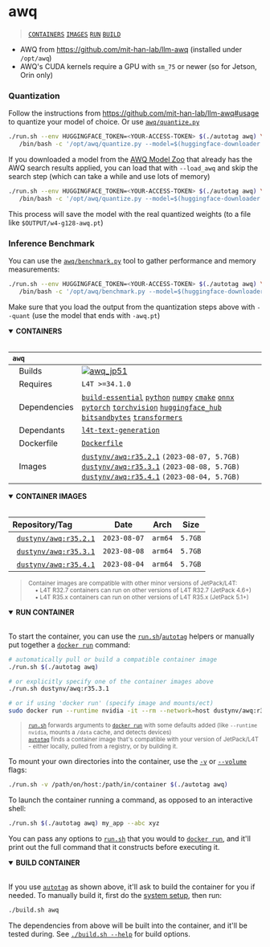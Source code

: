 # awq

> [`CONTAINERS`](#user-content-containers) [`IMAGES`](#user-content-images) [`RUN`](#user-content-run) [`BUILD`](#user-content-build)


* AWQ from https://github.com/mit-han-lab/llm-awq (installed under `/opt/awq`)
* AWQ's CUDA kernels require a GPU with `sm_75` or newer (so for Jetson, Orin only)

### Quantization

Follow the instructions from https://github.com/mit-han-lab/llm-awq#usage to quantize your model of choice.  Or use [`awq/quantize.py`](/packages/llm/awq/quantize.py)

```bash
./run.sh --env HUGGINGFACE_TOKEN=<YOUR-ACCESS-TOKEN> $(./autotag awq) \
   /bin/bash -c '/opt/awq/quantize.py --model=$(huggingface-downloader meta-llama/Llama-2-7b-hf) --output=/data/models/awq/Llama-2-7b'
```

If you downloaded a model from the [AWQ Model Zoo](https://huggingface.co/datasets/mit-han-lab/awq-model-zoo) that already has the AWQ search results applied, you can load that with `--load_awq` and skip the search step (which can take a while and use lots of memory)

```bash
./run.sh --env HUGGINGFACE_TOKEN=<YOUR-ACCESS-TOKEN> $(./autotag awq) \
   /bin/bash -c '/opt/awq/quantize.py --model=$(huggingface-downloader meta-llama/Llama-2-7b-hf) --output=/data/models/awq/Llama-2-7b --load_awq=/data/models/awq/Llama-2-7b/llama-2-7b-w4-g128.pt'
```

This process will save the model with the real quantized weights (to a file like `$OUTPUT/w4-g128-awq.pt`)

### Inference Benchmark

You can use the [`awq/benchmark.py`](/packages/llm/awq/quantize.py) tool to gather performance and memory measurements:

```bash
./run.sh --env HUGGINGFACE_TOKEN=<YOUR-ACCESS-TOKEN> $(./autotag awq) \
   /bin/bash -c '/opt/awq/benchmark.py --model=$(huggingface-downloader meta-llama/Llama-2-7b-hf) --quant=/data/models/awq/Llama-2-7b/w4-g128-awq.pt'
```

Make sure that you load the output from the quantization steps above with `--quant` (use the model that ends with `-awq.pt`)
<details open>
<summary><b><a id="containers">CONTAINERS</a></b></summary>
<br>

| **`awq`** | |
| :-- | :-- |
| &nbsp;&nbsp;&nbsp;Builds | [![`awq_jp51`](https://img.shields.io/github/actions/workflow/status/dusty-nv/jetson-containers/awq_jp51.yml?label=awq:jp51)](https://github.com/dusty-nv/jetson-containers/actions/workflows/awq_jp51.yml) |
| &nbsp;&nbsp;&nbsp;Requires | `L4T >=34.1.0` |
| &nbsp;&nbsp;&nbsp;Dependencies | [`build-essential`](/packages/build-essential) [`python`](/packages/python) [`numpy`](/packages/numpy) [`cmake`](/packages/cmake/cmake_pip) [`onnx`](/packages/onnx) [`pytorch`](/packages/pytorch) [`torchvision`](/packages/pytorch/torchvision) [`huggingface_hub`](/packages/llm/huggingface_hub) [`bitsandbytes`](/packages/llm/bitsandbytes) [`transformers`](/packages/llm/transformers) |
| &nbsp;&nbsp;&nbsp;Dependants | [`l4t-text-generation`](/packages/l4t/l4t-text-generation) |
| &nbsp;&nbsp;&nbsp;Dockerfile | [`Dockerfile`](Dockerfile) |
| &nbsp;&nbsp;&nbsp;Images | [`dustynv/awq:r35.2.1`](https://hub.docker.com/r/dustynv/awq/tags) `(2023-08-07, 5.7GB)`<br>[`dustynv/awq:r35.3.1`](https://hub.docker.com/r/dustynv/awq/tags) `(2023-08-08, 5.7GB)`<br>[`dustynv/awq:r35.4.1`](https://hub.docker.com/r/dustynv/awq/tags) `(2023-08-04, 5.7GB)` |

</details>

<details open>
<summary><b><a id="images">CONTAINER IMAGES</a></b></summary>
<br>

| Repository/Tag | Date | Arch | Size |
| :-- | :--: | :--: | :--: |
| &nbsp;&nbsp;[`dustynv/awq:r35.2.1`](https://hub.docker.com/r/dustynv/awq/tags) | `2023-08-07` | `arm64` | `5.7GB` |
| &nbsp;&nbsp;[`dustynv/awq:r35.3.1`](https://hub.docker.com/r/dustynv/awq/tags) | `2023-08-08` | `arm64` | `5.7GB` |
| &nbsp;&nbsp;[`dustynv/awq:r35.4.1`](https://hub.docker.com/r/dustynv/awq/tags) | `2023-08-04` | `arm64` | `5.7GB` |

> <sub>Container images are compatible with other minor versions of JetPack/L4T:</sub><br>
> <sub>&nbsp;&nbsp;&nbsp;&nbsp;• L4T R32.7 containers can run on other versions of L4T R32.7 (JetPack 4.6+)</sub><br>
> <sub>&nbsp;&nbsp;&nbsp;&nbsp;• L4T R35.x containers can run on other versions of L4T R35.x (JetPack 5.1+)</sub><br>
</details>

<details open>
<summary><b><a id="run">RUN CONTAINER</a></b></summary>
<br>

To start the container, you can use the [`run.sh`](/docs/run.md)/[`autotag`](/docs/run.md#autotag) helpers or manually put together a [`docker run`](https://docs.docker.com/engine/reference/commandline/run/) command:
```bash
# automatically pull or build a compatible container image
./run.sh $(./autotag awq)

# or explicitly specify one of the container images above
./run.sh dustynv/awq:r35.3.1

# or if using 'docker run' (specify image and mounts/ect)
sudo docker run --runtime nvidia -it --rm --network=host dustynv/awq:r35.3.1
```
> <sup>[`run.sh`](/docs/run.md) forwards arguments to [`docker run`](https://docs.docker.com/engine/reference/commandline/run/) with some defaults added (like `--runtime nvidia`, mounts a `/data` cache, and detects devices)</sup><br>
> <sup>[`autotag`](/docs/run.md#autotag) finds a container image that's compatible with your version of JetPack/L4T - either locally, pulled from a registry, or by building it.</sup>

To mount your own directories into the container, use the [`-v`](https://docs.docker.com/engine/reference/commandline/run/#volume) or [`--volume`](https://docs.docker.com/engine/reference/commandline/run/#volume) flags:
```bash
./run.sh -v /path/on/host:/path/in/container $(./autotag awq)
```
To launch the container running a command, as opposed to an interactive shell:
```bash
./run.sh $(./autotag awq) my_app --abc xyz
```
You can pass any options to [`run.sh`](/docs/run.md) that you would to [`docker run`](https://docs.docker.com/engine/reference/commandline/run/), and it'll print out the full command that it constructs before executing it.
</details>
<details open>
<summary><b><a id="build">BUILD CONTAINER</b></summary>
<br>

If you use [`autotag`](/docs/run.md#autotag) as shown above, it'll ask to build the container for you if needed.  To manually build it, first do the [system setup](/docs/setup.md), then run:
```bash
./build.sh awq
```
The dependencies from above will be built into the container, and it'll be tested during.  See [`./build.sh --help`](/jetson_containers/build.py) for build options.
</details>
